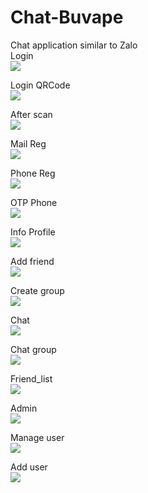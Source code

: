 # Chat-Buvape
Chat application similar to Zalo <br>
Login <br>
<img src="https://github.com/hmqiwtCode/Chat-Buvape/blob/master/imgs/index.PNG"><br>

Login QRCode <br>
<img src="https://github.com/hmqiwtCode/Chat-Buvape/blob/master/imgs/qr_code.PNG"><br>


After scan <br>
<img src="https://github.com/hmqiwtCode/Chat-Buvape/blob/master/imgs/scan_web.PNG"><br>


Mail Reg <br>
<img src="https://github.com/hmqiwtCode/Chat-Buvape/blob/master/imgs/mailreg.PNG"><br>

Phone Reg <br>
<img src="https://github.com/hmqiwtCode/Chat-Buvape/blob/master/imgs/phonereg.PNG"><br>


OTP Phone<br>
<img src="https://github.com/hmqiwtCode/Chat-Buvape/blob/master/imgs/otpphone.PNG"><br>

Info Profile<br>
<img src="https://github.com/hmqiwtCode/Chat-Buvape/blob/master/imgs/info.PNG"><br>

Add friend<br>
<img src="https://github.com/hmqiwtCode/Chat-Buvape/blob/master/imgs/add_friend.PNG"><br>

Create group<br>
<img src="https://github.com/hmqiwtCode/Chat-Buvape/blob/master/imgs/create_group.PNG"><br>

Chat<br>
<img src="https://github.com/hmqiwtCode/Chat-Buvape/blob/master/imgs/chat.PNG"><br>

Chat group<br>
<img src="https://github.com/hmqiwtCode/Chat-Buvape/blob/master/imgs/chat_group.PNG"><br>

Friend_list<br>
<img src="https://github.com/hmqiwtCode/Chat-Buvape/blob/master/imgs/friend_list.PNG"><br>

Admin<br>
<img src="https://github.com/hmqiwtCode/Chat-Buvape/blob/master/imgs/admin.PNG"><br>


Manage user<br>
<img src="https://github.com/hmqiwtCode/Chat-Buvape/blob/master/imgs/manage_user.PNG"><br>

Add user<br>
<img src="https://github.com/hmqiwtCode/Chat-Buvape/blob/master/imgs/add_user.PNG"><br>





